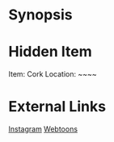 # Synopsis


# Hidden Item
Item: Cork
Location: ~~~~

# External Links
[Instagram](https://www.instagram.com/p/CA3idMmDBkM/)
[Webtoons]()